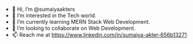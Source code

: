 - 👋 Hi, I’m @sumaiyaakters
- 👀 I’m interested in the Tech world.
- 🌱 I’m currently learning MERN Stack Web Development.
- 💞️ I’m looking to collaborate on Web Development.
- 📫 Reach me at https://www.linkedin.com/in/sumaiya-akter-656b13271
